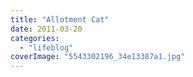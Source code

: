 ```yaml
---
title: "Allotment Cat"
date: 2011-03-20
categories: 
  - "lifeblog"
coverImage: "5543302196_34e13387a1.jpg"
---
```



